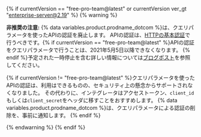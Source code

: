 {% if currentVersion == "free-pro-team@latest" or currentVersion ver_gt "enterprise-server@2.19" %}
{% warning %}

**非推奨の注意:** {% data variables.product.prodname_dotcom %}は、クエリパラメータを使ったAPIの認証を廃止します。 APIの認証は、[HTTPの基本認証](/v3/auth/#via-oauth-and-personal-access-tokens)で行うべきです。{% if currentVersion == "free-pro-team@latest" %}APIの認証をクエリパラメータで行うことは、2021年5月5日以降できなくなります。 {% endif %}予定された一時停止を含む詳しい情報については[ブログポスト](https://developer.github.com/changes/2020-02-10-deprecating-auth-through-query-param/)を参照してください。

{% if currentVersion != "free-pro-team@latest" %}クエリパラメータを使ったAPIの認証は、利用はできるものの、セキュリティ上の懸念からサポートされなくなりました。 その代わりに、インテグレータはアクセストークン、`client_id`もしくは`client_secret`をヘッダに移すことをおすすめします。 {% data variables.product.prodname_dotcom %}は、クエリパラメータによる認証の削除を、事前に通知します。 {% endif %}

{% endwarning %}
{% endif %}
